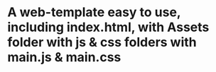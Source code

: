 # A web-template easy to use, including index.html, with Assets folder with js & css folders with main.js & main.css